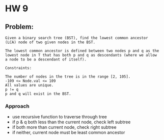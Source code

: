 # HW 9

## Problem:
    Given a binary search tree (BST), find the lowest common ancestor (LCA) node of two given nodes in the BST.

    The lowest common ancestor is defined between two nodes p and q as the lowest node in T that has both p and q as descendants (where we allow a node to be a descendant of itself).

    Constraints:

    The number of nodes in the tree is in the range [2, 105].
    -109 <= Node.val <= 109
    All values are unique.
    p != q
    p and q will exist in the BST.

### Approach
- use recursive function to traverse through tree
- if p & q both less than the current node, check left subtree
- if both more than current node, check right subtree
- if neither, current node must be least common ancestor